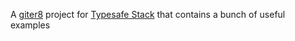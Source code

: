 A [giter8][g8] project for [Typesafe Stack][stack] that contains a bunch of useful examples

[g8]: http://github.com/n8han/giter8#readme
[stack]: http://typesafe.com/stack
